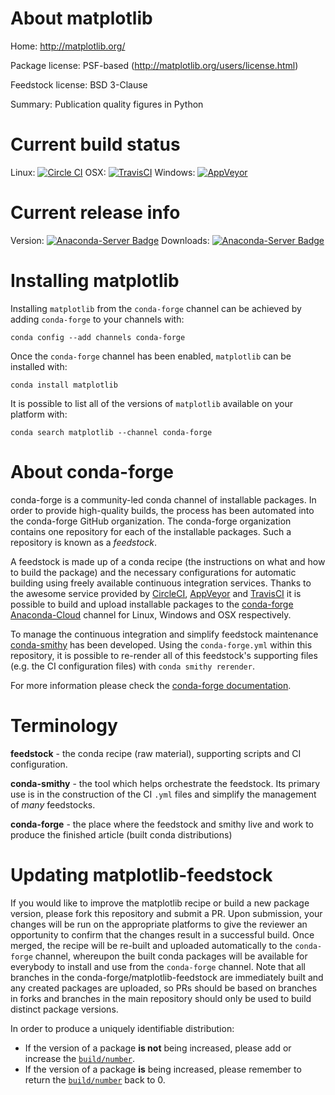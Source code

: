 About matplotlib
================

Home: http://matplotlib.org/

Package license: PSF-based (http://matplotlib.org/users/license.html)

Feedstock license: BSD 3-Clause

Summary: Publication quality figures in Python



Current build status
====================

Linux: [![Circle CI](https://circleci.com/gh/conda-forge/matplotlib-feedstock.svg?style=shield)](https://circleci.com/gh/conda-forge/matplotlib-feedstock)
OSX: [![TravisCI](https://travis-ci.org/conda-forge/matplotlib-feedstock.svg?branch=master)](https://travis-ci.org/conda-forge/matplotlib-feedstock)
Windows: [![AppVeyor](https://ci.appveyor.com/api/projects/status/github/conda-forge/matplotlib-feedstock?svg=True)](https://ci.appveyor.com/project/conda-forge/matplotlib-feedstock/branch/master)

Current release info
====================
Version: [![Anaconda-Server Badge](https://anaconda.org/conda-forge/matplotlib/badges/version.svg)](https://anaconda.org/conda-forge/matplotlib)
Downloads: [![Anaconda-Server Badge](https://anaconda.org/conda-forge/matplotlib/badges/downloads.svg)](https://anaconda.org/conda-forge/matplotlib)

Installing matplotlib
=====================

Installing `matplotlib` from the `conda-forge` channel can be achieved by adding `conda-forge` to your channels with:

```
conda config --add channels conda-forge
```

Once the `conda-forge` channel has been enabled, `matplotlib` can be installed with:

```
conda install matplotlib
```

It is possible to list all of the versions of `matplotlib` available on your platform with:

```
conda search matplotlib --channel conda-forge
```


About conda-forge
=================

conda-forge is a community-led conda channel of installable packages.
In order to provide high-quality builds, the process has been automated into the
conda-forge GitHub organization. The conda-forge organization contains one repository
for each of the installable packages. Such a repository is known as a *feedstock*.

A feedstock is made up of a conda recipe (the instructions on what and how to build
the package) and the necessary configurations for automatic building using freely
available continuous integration services. Thanks to the awesome service provided by
[CircleCI](https://circleci.com/), [AppVeyor](http://www.appveyor.com/)
and [TravisCI](https://travis-ci.org/) it is possible to build and upload installable
packages to the [conda-forge](https://anaconda.org/conda-forge)
[Anaconda-Cloud](http://docs.anaconda.org/) channel for Linux, Windows and OSX respectively.

To manage the continuous integration and simplify feedstock maintenance
[conda-smithy](http://github.com/conda-forge/conda-smithy) has been developed.
Using the ``conda-forge.yml`` within this repository, it is possible to re-render all of
this feedstock's supporting files (e.g. the CI configuration files) with ``conda smithy rerender``.

For more information please check the [conda-forge documentation](https://conda-forge.org/docs/).

Terminology
===========

**feedstock** - the conda recipe (raw material), supporting scripts and CI configuration.

**conda-smithy** - the tool which helps orchestrate the feedstock.
                   Its primary use is in the construction of the CI ``.yml`` files
                   and simplify the management of *many* feedstocks.

**conda-forge** - the place where the feedstock and smithy live and work to
                  produce the finished article (built conda distributions)


Updating matplotlib-feedstock
=============================

If you would like to improve the matplotlib recipe or build a new
package version, please fork this repository and submit a PR. Upon submission,
your changes will be run on the appropriate platforms to give the reviewer an
opportunity to confirm that the changes result in a successful build. Once
merged, the recipe will be re-built and uploaded automatically to the
`conda-forge` channel, whereupon the built conda packages will be available for
everybody to install and use from the `conda-forge` channel.
Note that all branches in the conda-forge/matplotlib-feedstock are
immediately built and any created packages are uploaded, so PRs should be based
on branches in forks and branches in the main repository should only be used to
build distinct package versions.

In order to produce a uniquely identifiable distribution:
 * If the version of a package **is not** being increased, please add or increase
   the [``build/number``](http://conda.pydata.org/docs/building/meta-yaml.html#build-number-and-string).
 * If the version of a package **is** being increased, please remember to return
   the [``build/number``](http://conda.pydata.org/docs/building/meta-yaml.html#build-number-and-string)
   back to 0.